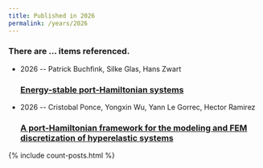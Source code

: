 ```yaml
---
title: Published in 2026
permalink: /years/2026
---
```


<h3 id="number-posts">There are ... items referenced.</h3>
<ul class="post-list">
<li><span class='post-meta'>2026 -- Patrick Buchfink, Silke Glas, Hans Zwart</span><h3><a class='post-link' href="{{ site.baseurl }}/energy-stable-port-hamiltonian-systems">Energy-stable port-Hamiltonian systems</a></h3></li>
<li><span class='post-meta'>2026 -- Cristobal Ponce, Yongxin Wu, Yann Le Gorrec, Hector Ramirez</span><h3><a class='post-link' href="{{ site.baseurl }}/a-port-hamiltonian-framework-for-the-modeling-and-fem-discretization-of-hyperelastic-systems">A port-Hamiltonian framework for the modeling and FEM discretization of hyperelastic systems</a></h3></li>

</ul>
{% include count-posts.html %}
